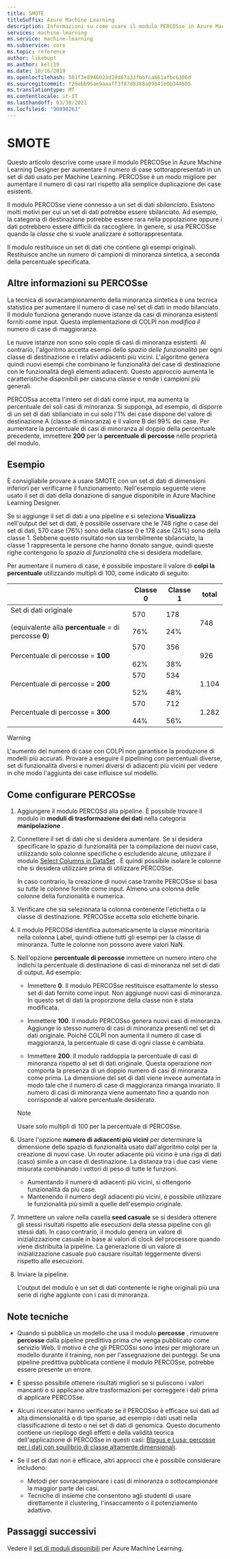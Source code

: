 ```yaml
---
title: SMOTE
titleSuffix: Azure Machine Learning
description: Informazioni su come usare il modulo PERCOSse in Azure Machine Learning per aumentare il numero di esempi a bassa incidenza in un set di dati usando il sovracampionamento.
services: machine-learning
ms.service: machine-learning
ms.subservice: core
ms.topic: reference
author: likebupt
ms.author: keli19
ms.date: 10/16/2019
ms.openlocfilehash: 501f3e8946023d28d67a33fbbfca661afbc6306d
ms.sourcegitcommit: f28ebb95ae9aaaff3f87d8388a09b41e0b3445b5
ms.translationtype: MT
ms.contentlocale: it-IT
ms.lasthandoff: 03/30/2021
ms.locfileid: "90898263"
---
```

# <a name="smote"></a>SMOTE

Questo articolo descrive come usare il modulo PERCOSse in Azure Machine Learning Designer per aumentare il numero di case sottorappresentati in un set di dati usato per Machine Learning. PERCOSse è un modo migliore per aumentare il numero di casi rari rispetto alla semplice duplicazione dei case esistenti.  

Il modulo PERCOSse viene connesso a un set di dati *sbilanciato*. Esistono molti motivi per cui un set di dati potrebbe essere sbilanciato. Ad esempio, la categoria di destinazione potrebbe essere rara nella popolazione oppure i dati potrebbero essere difficili da raccogliere. In genere, si usa PERCOSse quando la *classe* che si vuole analizzare è sottorappresentata. 
  
Il modulo restituisce un set di dati che contiene gli esempi originali. Restituisce anche un numero di campioni di minoranza sintetica, a seconda della percentuale specificata.  
  
## <a name="more-about-smote"></a>Altre informazioni su PERCOSse

La tecnica di sovracampionamento della minoranza sintetica è una tecnica statistica per aumentare il numero di case nel set di dati in modo bilanciato. Il modulo funziona generando nuove istanze da casi di minoranza esistenti forniti come input. Questa implementazione di COLPÌ non *modifica il* numero di case di maggioranza.

Le nuove istanze non sono solo copie di casi di minoranza esistenti. Al contrario, l'algoritmo accetta esempi dello *spazio delle funzionalità* per ogni classe di destinazione e i relativi adiacenti più vicini. L'algoritmo genera quindi nuovi esempi che combinano le funzionalità del case di destinazione con le funzionalità degli elementi adiacenti. Questo approccio aumenta le caratteristiche disponibili per ciascuna classe e rende i campioni più generali.
  
PERCOSsa accetta l'intero set di dati come input, ma aumenta la percentuale dei soli casi di minoranza. Si supponga, ad esempio, di disporre di un set di dati sbilanciato in cui solo l'1% dei case dispone del valore di destinazione A (classe di minoranza) e il valore B del 99% dei case. Per aumentare la percentuale di casi di minoranza al doppio della percentuale precedente, immettere **200** per la **percentuale di percosse** nelle proprietà del modulo.  
  
## <a name="examples"></a>Esempio  

È consigliabile provare a usare SMOTE con un set di dati di dimensioni inferiori per verificarne il funzionamento. Nell'esempio seguente viene usato il set di dati della donazione di sangue disponibile in Azure Machine Learning Designer.
  
Se si aggiunge il set di dati a una pipeline e si seleziona **Visualizza** nell'output del set di dati, è possibile osservare che le 748 righe o case del set di dati, 570 case (76%) sono della classe 0 e 178 case (24%) sono della classe 1. Sebbene questo risultato non sia terribilmente sbilanciato, la classe 1 rappresenta le persone che hanno donato sangue, quindi queste righe contengono lo *spazio di funzionalità* che si desidera modellare.
 
Per aumentare il numero di case, è possibile impostare il valore di **colpì la percentuale** utilizzando multipli di 100, come indicato di seguito:

||Classe 0|Classe 1|total|  
|-|-------------|-------------|-----------|  
|Set di dati originale<br /><br /> (equivalente alla **percentuale**  =  di percosse **0**)|570<br /><br /> 76%|178<br /><br /> 24%|748|  
|Percentuale di percosse   =  **100**|570<br /><br /> 62%|356<br /><br /> 38%|926|  
|Percentuale di percosse   =  **200**|570<br /><br /> 52%|534<br /><br /> 48%|1.104|  
|Percentuale di percosse   =  **300**|570<br /><br /> 44%|712<br /><br /> 56%|1.282|  
  
> [!WARNING]
> L'aumento del numero di case con COLPÌ non garantisce la produzione di modelli più accurati. Provare a eseguire il pipelining con percentuali diverse, set di funzionalità diversi e numeri diversi di adiacenti più vicini per vedere in che modo l'aggiunta dei case influisce sul modello.  
  
## <a name="how-to-configure-smote"></a>Come configurare PERCOSse
  
1.  Aggiungere il modulo PERCOSd alla pipeline. È possibile trovare il modulo in **moduli di trasformazione dei dati** nella categoria **manipolazione** .

2. Connettere il set di dati che si desidera aumentare. Se si desidera specificare lo spazio di funzionalità per la compilazione dei nuovi case, utilizzando solo colonne specifiche o escludendo alcune, utilizzare il modulo [Select Columns in DataSet](select-columns-in-dataset.md) . È quindi possibile isolare le colonne che si desidera utilizzare prima di utilizzare PERCOSse.
  
    In caso contrario, la creazione di nuovi case tramite PERCOSse si basa su *tutte* le colonne fornite come input. Almeno una colonna delle colonne della funzionalità è numerica.
  
3.  Verificare che sia selezionata la colonna contenente l'etichetta o la classe di destinazione. PERCOSse accetta solo etichette binarie.
  
4.  Il modulo PERCOSd identifica automaticamente la classe minoritaria nella colonna Label, quindi ottiene tutti gli esempi per la classe di minoranza. Tutte le colonne non possono avere valori NaN.
  
5.  Nell'opzione **percentuale di percosse** immettere un numero intero che indichi la percentuale di destinazione di casi di minoranza nel set di dati di output. Ad esempio:  
  
    - Immettere **0**. Il modulo PERCOSse restituisce esattamente lo stesso set di dati fornito come input. Non aggiunge nuovi casi di minoranza. In questo set di dati la proporzione della classe non è stata modificata.  
  
    - Immettere **100**. Il modulo PERCOSso genera nuovi casi di minoranza. Aggiunge lo stesso numero di casi di minoranza presenti nel set di dati originale. Poiché COLPÌ non aumenta il numero di case di maggioranza, la percentuale di case di ogni classe è cambiata.  
  
    - Immettere **200**. Il modulo raddoppia la percentuale di casi di minoranza rispetto al set di dati originale. Questa operazione *non* comporta la presenza di un doppio numero di casi di minoranza come prima. La dimensione del set di dati viene invece aumentata in modo tale che il numero di case di maggioranza rimanga invariato. Il numero di casi di minoranza viene aumentato fino a quando non corrisponde al valore percentuale desiderato.  
  
    > [!NOTE]
    > Usare solo multipli di 100 per la percentuale di PERCOSse.

6.  Usare l'opzione **numero di adiacenti più vicini** per determinare la dimensione dello spazio di funzionalità usato dall'algoritmo colpì per la creazione di nuovi case. Un router adiacente più vicino è una riga di dati (caso) simile a un case di destinazione. La distanza tra i due casi viene misurata combinando i vettori di peso di tutte le funzioni.  
  
    + Aumentando il numero di adiacenti più vicini, si ottengono funzionalità da più case.
    + Mantenendo il numero degli adiacenti più vicini, è possibile utilizzare le funzionalità più simili a quelle dell'esempio originale.  
  
7. Immettere un valore nella casella **seed casuale** se si desidera ottenere gli stessi risultati rispetto alle esecuzioni della stessa pipeline con gli stessi dati. In caso contrario, il modulo genera un valore di inizializzazione casuale in base ai valori di clock del processore quando viene distribuita la pipeline. La generazione di un valore di inizializzazione casuale può causare risultati leggermente diversi rispetto alle esecuzioni.

8. Inviare la pipeline.  
  
   L'output del modulo è un set di dati contenente le righe originali più una serie di righe aggiunte con i casi di minoranza.  

## <a name="technical-notes"></a>Note tecniche

+ Quando si pubblica un modello che usa il modulo **percosse** , rimuovere **percosse** dalla pipeline predittiva prima che venga pubblicato come servizio Web. Il motivo è che gli PERCOSsi sono intesi per migliorare un modello durante il training, non per l'assegnazione dei punteggi. Se una pipeline predittiva pubblicata contiene il modulo PERCOSse, potrebbe essere presente un errore.

+ È spesso possibile ottenere risultati migliori se si puliscono i valori mancanti o si applicano altre trasformazioni per correggere i dati prima di applicare PERCOSse. 

+ Alcuni ricercatori hanno verificato se il PERCOSso è efficace sui dati ad alta dimensionalità o di tipo sparse, ad esempio i dati usati nella classificazione di testo o nei set di dati di genomica. Questo documento contiene un riepilogo degli effetti e della validità teorica dell'applicazione di PERCOSse in questi casi: [Blagus e Lusa: percosse per i dati con squilibrio di classe altamente dimensionali](https://bmcbioinformatics.biomedcentral.com/articles/10.1186/1471-2105-14-106).

+ Se il set di dati non è efficace, altri approcci che è possibile considerare includono:
  + Metodi per sovracampionare i casi di minoranza o sottocampionare la maggior parte dei casi.
  + Tecniche di insieme che consentono agli studenti di usare direttamente il clustering, l'insaccamento o il potenziamento adattivo.


## <a name="next-steps"></a>Passaggi successivi

Vedere il [set di moduli disponibili](module-reference.md) per Azure Machine Learning. 

